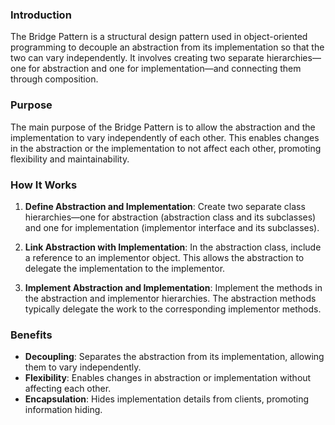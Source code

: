 ### Introduction
The Bridge Pattern is a structural design pattern used in object-oriented programming to decouple an abstraction from its implementation so that the two can vary independently. It involves creating two separate hierarchies—one for abstraction and one for implementation—and connecting them through composition.

### Purpose
The main purpose of the Bridge Pattern is to allow the abstraction and the implementation to vary independently of each other. This enables changes in the abstraction or the implementation to not affect each other, promoting flexibility and maintainability.

### How It Works
1. **Define Abstraction and Implementation**: Create two separate class hierarchies—one for abstraction (abstraction class and its subclasses) and one for implementation (implementor interface and its subclasses).
   
2. **Link Abstraction with Implementation**: In the abstraction class, include a reference to an implementor object. This allows the abstraction to delegate the implementation to the implementor.

3. **Implement Abstraction and Implementation**: Implement the methods in the abstraction and implementor hierarchies. The abstraction methods typically delegate the work to the corresponding implementor methods.

### Benefits
- **Decoupling**: Separates the abstraction from its implementation, allowing them to vary independently.
- **Flexibility**: Enables changes in abstraction or implementation without affecting each other.
- **Encapsulation**: Hides implementation details from clients, promoting information hiding.